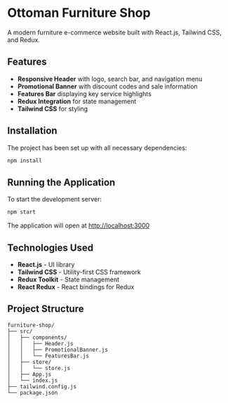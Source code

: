 # Ottoman Furniture Shop

A modern furniture e-commerce website built with React.js, Tailwind CSS, and Redux.

## Features

- **Responsive Header** with logo, search bar, and navigation menu
- **Promotional Banner** with discount codes and sale information
- **Features Bar** displaying key service highlights
- **Redux Integration** for state management
- **Tailwind CSS** for styling

## Installation

The project has been set up with all necessary dependencies:

```bash
npm install
```

## Running the Application

To start the development server:

```bash
npm start
```

The application will open at [http://localhost:3000](http://localhost:3000)

## Technologies Used

- **React.js** - UI library
- **Tailwind CSS** - Utility-first CSS framework
- **Redux Toolkit** - State management
- **React Redux** - React bindings for Redux

## Project Structure

```
furniture-shop/
├── src/
│   ├── components/
│   │   ├── Header.js
│   │   ├── PromotionalBanner.js
│   │   └── FeaturesBar.js
│   ├── store/
│   │   └── store.js
│   ├── App.js
│   └── index.js
├── tailwind.config.js
└── package.json
```
